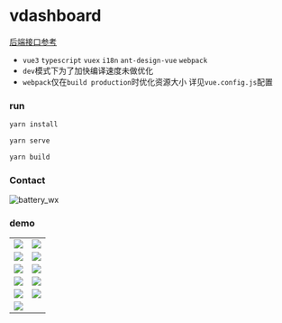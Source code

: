 # vdashboard

[后端接口参考](https://github.com/vbeats/vcloud)

- `vue3` `typescript` `vuex` `i18n` `ant-design-vue` `webpack`
- `dev`模式下为了加快编译速度未做优化
- `webpack`仅在`build production`时优化资源大小 详见`vue.config.js`配置

### run

```bash
yarn install

yarn serve 

yarn build
```

### Contact

![battery_wx](https://cdn.jsdelivr.net/gh/boot-vue/pics@main/wechat.jpg)

### demo

<table>
    <tr>
        <td><img src="https://cdn.jsdelivr.net/gh/boot-vue/pics@main/vdashboard/next/1.png"></td>
        <td><img src="https://cdn.jsdelivr.net/gh/boot-vue/pics@main/vdashboard/next/10.png"></td>
    </tr>
    <tr>
        <td><img src="https://cdn.jsdelivr.net/gh/boot-vue/pics@main/vdashboard/next/3.png"></td>
        <td><img src="https://cdn.jsdelivr.net/gh/boot-vue/pics@main/vdashboard/next/4.png"></td>
    </tr>
    <tr>
        <td><img src="https://cdn.jsdelivr.net/gh/boot-vue/pics@main/vdashboard/next/5.png"></td>
        <td><img src="https://cdn.jsdelivr.net/gh/boot-vue/pics@main/vdashboard/next/6.png"></td>
    </tr>
    <tr>
        <td><img src="https://cdn.jsdelivr.net/gh/boot-vue/pics@main/vdashboard/next/7.png"></td>
        <td><img src="https://cdn.jsdelivr.net/gh/boot-vue/pics@main/vdashboard/next/8.png"></td>
    </tr>
    <tr>
        <td><img src="https://cdn.jsdelivr.net/gh/boot-vue/pics@main/vdashboard/next/2.png"></td>
        <td><img src="https://cdn.jsdelivr.net/gh/boot-vue/pics@main/vdashboard/next/9.png"></td>
    </tr>
    <tr>
        <td><img src="https://cdn.jsdelivr.net/gh/boot-vue/pics@main/vdashboard/next/11.png"></td>
    </tr>
</table>

